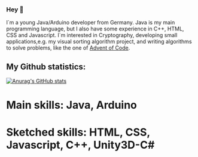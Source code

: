 ### Hey 👋

I´m a young Java/Arduino developer from Germany. Java is my main programming language, but I also have some experience in C++, HTML, CSS and Javascript. I´m interested in Cryptography, developing small applications,e.g. my visual sorting algorithm project, and writing algorithms to solve problems, like the one of [Advent of Code](https://adventofcode.com).

## My Github statistics:
[![Anurag's GitHub stats](https://github-readme-stats.vercel.app/api?username=CodingFactoryT)](https://github.com/anuraghazra/github-readme-stats)

# Main skills: Java, Arduino
# Sketched skills: HTML, CSS, Javascript, C++, Unity3D-C#
